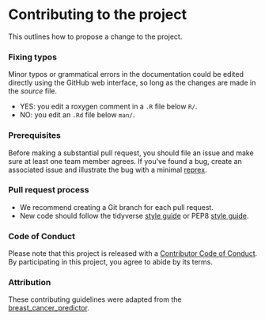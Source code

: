 # Contributing to the project

This outlines how to propose a change to the project. 

### Fixing typos

Minor typos or grammatical errors in the documentation could be edited directly using
the GitHub web interface, so long as the changes are made in the _source_ file.

*  YES: you edit a roxygen comment in a `.R` file below `R/`.
*  NO: you edit an `.Rd` file below `man/`.

### Prerequisites

Before making a substantial pull request, you should file an issue and
make sure at least one team member agrees. If you've found a
bug, create an associated issue and illustrate the bug with a minimal 
[reprex](https://www.tidyverse.org/help/#reprex).

### Pull request process

*  We recommend creating a Git branch for each pull request.  
*  New code should follow the tidyverse [style guide](http://style.tidyverse.org) or PEP8 [style guide](https://www.python.org/dev/peps/pep-0008/).

### Code of Conduct

Please note that this project is released with a [Contributor Code of
Conduct](CODE_OF_CONDUCT.md). By participating in this project, you agree to abide by its terms.

### Attribution
These contributing guidelines were adapted from the [breast_cancer_predictor](https://github.com/ttimbers/breast_cancer_predictor/tree/v1.1).
